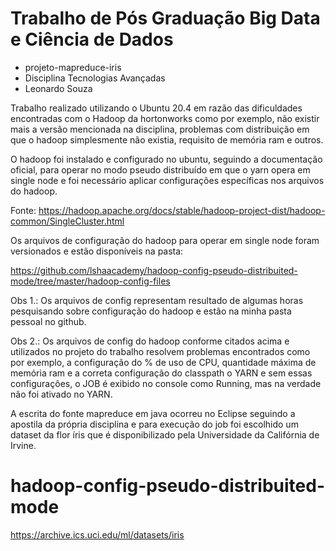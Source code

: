 # Trabalho de Pós Graduação Big Data e Ciência de Dados  
- projeto-mapreduce-iris
- Disciplina Tecnologias Avançadas
- Leonardo Souza

Trabalho realizado utilizando o Ubuntu 20.4 em razão das dificuldades encontradas com o Hadoop da hortonworks como por exemplo, não existir mais a versão mencionada na disciplina, problemas com distribuição em que o hadoop simplesmente não existia, requisito de memória ram e outros.

O hadoop foi instalado e configurado no ubuntu, seguindo a documentação oficial, para operar no modo pseudo distribuído em que o yarn opera em single node e foi necessário aplicar configurações específicas nos arquivos do hadoop. 

Fonte: https://hadoop.apache.org/docs/stable/hadoop-project-dist/hadoop-common/SingleCluster.html

Os arquivos de configuração do hadoop para operar em single node foram versionados e estão disponíveis na pasta:

https://github.com/lshaacademy/hadoop-config-pseudo-distribuited-mode/tree/master/hadoop-config-files

Obs 1.: Os arquivos de config representam resultado de algumas horas pesquisando sobre configuração do hadoop e estão na minha pasta pessoal no github. 

Obs 2.:  Os arquivos de config do hadoop conforme citados acima e utilizados no projeto do trabalho resolvem problemas encontrados como por exemplo, a configuração
do % de uso de CPU, quantidade máxima de memória ram e a correta configuração do classpath o YARN e sem essas configurações, o JOB é exibido no console como Running, mas na verdade não foi ativado no YARN.


A escrita do fonte mapreduce em java ocorreu no Eclipse seguindo a apostila da própria disciplina e para execução do job foi escolhido um dataset da flor íris que é disponibilizado pela Universidade da Califórnia de Irvine. 


# hadoop-config-pseudo-distribuited-mode




https://archive.ics.uci.edu/ml/datasets/iris
